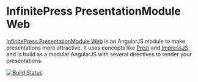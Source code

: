 # InfinitePress PresentationModule Web

[InfinitePress PresentationModule Web](https://github.com/InfinitePress/PresentationModuleWeb) Is an AngularJS module to make presentations more attractive. It uses concepts like [Prezi](http://prezi.com) and [ImpressJS](https://github.com/bartaz/impress.js/) and is build as a modular AngularJS with several directives to render your presentations.

[![Build Status](https://travis-ci.org/InfinitePress/PresentationModuleWeb.svg?branch=master)](https://travis-ci.org/InfinitePress/PresentationModuleWeb)
